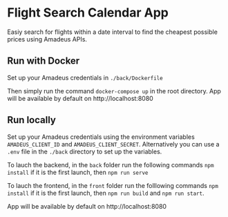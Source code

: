 # Flight Search Calendar App

Easiy search for flights within a date interval to find the cheapest possible prices using Amadeus APIs.

## Run with Docker
Set up your Amadeus credentials in ```./back/Dockerfile``` 

Then simply run the command ```docker-compose up``` in the root directory. App will be available by default on http://localhost:8080

## Run locally
Set up your Amadeus credentials using the environment variables ```AMADEUS_CLIENT_ID``` and ```AMADEUS_CLIENT_SECRET```.
Alternatively you can use a ```.env``` file in the ```./back``` directory to set up the variables.

To lauch the backend, in the ```back``` folder run the following commands ```npm install``` if it is the first launch, then ```npm run serve```

To lauch the frontend, in the ```front``` folder run the folllowing commands ```npm install``` if it is the first launch, then ```npm run build``` and ```npm run start```.

App will be available by default on http://localhost:8080